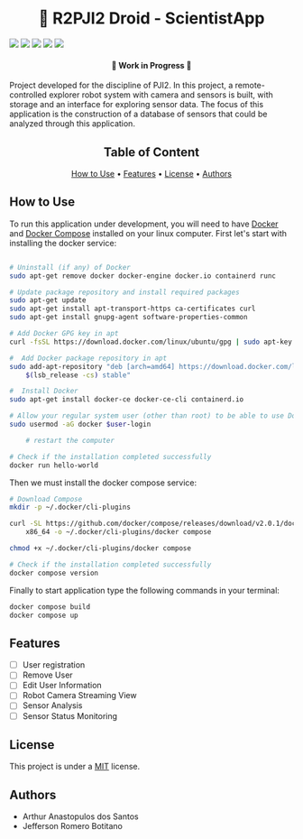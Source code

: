 <h1 align = "center"> 🤖 R2PJI2 Droid - ScientistApp </h1>

<p align="left">
    <a href="https://nodejs.org/en/"><img src="https://img.shields.io/badge/node-latest-green"></a> 
    <a href="http://expressjs.com/"><img src="https://img.shields.io/badge/express-%5E4.17.2-green"></a> 
    <a href="https://ejs.co/"><img src="https://img.shields.io/badge/ejs-%5E3.1.5-green"></a> 
    <a href="https://getbootstrap.com/"><img src="https://img.shields.io/badge/bootstrap-%5E5.1.3-green"></a>
    <a href="https://d3js.org/"><img src="https://img.shields.io/badge/d3.js-%5E7.3.0-green"></a>
</p>

<h4 align="center">  <b>🚧  Work in Progress  🚧</b> </h4>

<p align="left">Project developed for the discipline of PJI2. In this project, a remote-controlled explorer robot system with camera and sensors is built, with storage and an interface for exploring sensor data. The focus of this application is the construction of a database of sensors that could be analyzed through this application.</p>

<h2 align='center'>Table of Content</h2>
<p align="center">
 <a href="#how-to-use">How to Use</a> •
 <a href="#features">Features</a> •
 <a href="#license">License</a> •
 <a href="#authors">Authors</a>
</p>

## How to Use

To run this application under development, you will need to have <a href="https://www.docker.com/">Docker</a> and <a href="https://docs.docker.com/compose/">Docker Compose</a> installed on your linux computer. First let's start with installing the docker service:
```bash

# Uninstall (if any) of Docker
sudo apt-get remove docker docker-engine docker.io containerd runc

# Update package repository and install required packages
sudo apt-get update
sudo apt-get install apt-transport-https ca-certificates curl
sudo apt-get install gnupg-agent software-properties-common

# Add Docker GPG key in apt
curl -fsSL https://download.docker.com/linux/ubuntu/gpg | sudo apt-key add -

#  Add Docker package repository in apt
sudo add-apt-repository "deb [arch=amd64] https://download.docker.com/linux/ubuntu \
    $(lsb_release -cs) stable"

#  Install Docker
sudo apt-get install docker-ce docker-ce-cli containerd.io

# Allow your regular system user (other than root) to be able to use Docker
sudo usermod -aG docker $user-login

    # restart the computer

# Check if the installation completed successfully
docker run hello-world
```

Then we must install the docker compose service:
```bash
# Download Compose
mkdir -p ~/.docker/cli-plugins

curl -SL https://github.com/docker/compose/releases/download/v2.0.1/docker compose -linux-
    x86_64 -o ~/.docker/cli-plugins/docker compose

chmod +x ~/.docker/cli-plugins/docker compose

# Check if the installation completed successfully
docker compose version
```

Finally to start application type the following commands in your terminal:
```bash
docker compose build
docker compose up
```

## Features

- [ ] User registration
- [ ] Remove User
- [ ] Edit User Information
- [ ] Robot Camera Streaming View
- [ ] Sensor Analysis
- [ ] Sensor Status Monitoring

## License

<p align="left"> This project is under a <a href="./LICENSE">MIT</a> license. <p>

## Authors

* Arthur Anastopulos dos Santos
* Jefferson Romero Botitano
